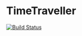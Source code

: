 # TimeTraveller

[![Build Status](https://github.com/oxinabox/TimeTraveller.jl/actions/workflows/CI.yml/badge.svg?branch=main)](https://github.com/oxinabox/TimeTraveller.jl/actions/workflows/CI.yml?query=branch%3Amain)
